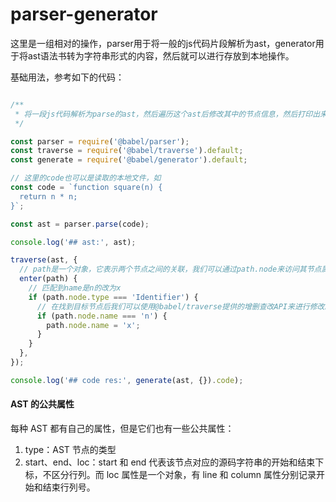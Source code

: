 # parser-generator

这里是一组相对的操作，parser用于将一般的js代码片段解析为ast，generator用于将ast语法书转为字符串形式的内容，然后就可以进行存放到本地操作。

基础用法，参考如下的代码：

```js

/**
 * 将一段js代码解析为parse的ast，然后遍历这个ast后修改其中的节点信息，然后打印出来
 */

const parser = require('@babel/parser');
const traverse = require('@babel/traverse').default;
const generate = require('@babel/generator').default;

// 这里的code也可以是读取的本地文件，如
const code = `function square(n) {
  return n * n;
}`;

const ast = parser.parse(code);

console.log('## ast:', ast);

traverse(ast, {
  // path是一个对象，它表示两个节点之间的关联，我们可以通过path.node来访问其节点属性、通过path.parentPath访问其父路径等等。
  enter(path) {
    // 匹配到name是n的改为x
    if (path.node.type === 'Identifier') {
      // 在找到目标节点后我们可以使用@babel/traverse提供的增删查改API来进行修改。
      if (path.node.name === 'n') {
        path.node.name = 'x';
      }
    }
  },
});

console.log('## code res:', generate(ast, {}).code);
```

#### AST 的公共属性

每种 AST 都有自己的属性，但是它们也有一些公共属性：

1. type：AST 节点的类型
2. start、end、loc：start 和 end 代表该节点对应的源码字符串的开始和结束下标，不区分行列。而 loc 属性是一个对象，有 line 和 column 属性分别记录开始和结束行列号。
